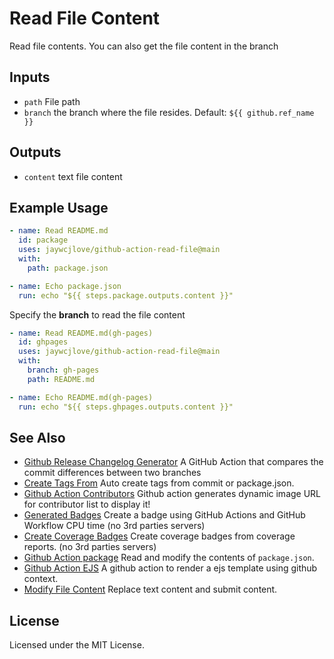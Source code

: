 Read File Content
===

Read file contents. You can also get the file content in the branch

## Inputs

- `path` File path
- `branch` the branch where the file resides. Default: `${{ github.ref_name }}`

## Outputs

- `content` text file content

## Example Usage

```yml
- name: Read README.md
  id: package
  uses: jaywcjlove/github-action-read-file@main
  with:
    path: package.json

- name: Echo package.json
  run: echo "${{ steps.package.outputs.content }}"
```

Specify the **branch** to read the file content

```yml
- name: Read README.md(gh-pages)
  id: ghpages
  uses: jaywcjlove/github-action-read-file@main
  with:
    branch: gh-pages
    path: README.md

- name: Echo README.md(gh-pages)
  run: echo "${{ steps.ghpages.outputs.content }}"
```

## See Also

- [Github Release Changelog Generator](https://github.com/jaywcjlove/changelog-generator) A GitHub Action that compares the commit differences between two branches
- [Create Tags From](https://github.com/jaywcjlove/create-tag-action) Auto create tags from commit or package.json.
- [Github Action Contributors](https://github.com/jaywcjlove/github-action-contributors) Github action generates dynamic image URL for contributor list to display it!
- [Generated Badges](https://github.com/jaywcjlove/generated-badges) Create a badge using GitHub Actions and GitHub Workflow CPU time (no 3rd parties servers)
- [Create Coverage Badges](https://github.com/jaywcjlove/coverage-badges-cli) Create coverage badges from coverage reports. (no 3rd parties servers)
- [Github Action package](https://github.com/jaywcjlove/github-action-package) Read and modify the contents of `package.json`.
- [Github Action EJS](https://github.com/jaywcjlove/github-action-package) A github action to render a ejs template using github context.
- [Modify File Content](https://github.com/jaywcjlove/github-action-modify-file-content) Replace text content and submit content.

## License

Licensed under the MIT License.
